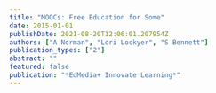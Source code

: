 ```yaml
---
title: "MOOCs: Free Education for Some"
date: 2015-01-01
publishDate: 2021-08-20T12:06:01.207954Z
authors: ["A Norman", "Lori Lockyer", "S Bennett"]
publication_types: ["2"]
abstract: ""
featured: false
publication: "*EdMedia+ Innovate Learning*"
---
```


